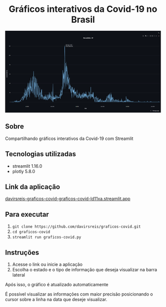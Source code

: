 <div align="center">
    <h1>Gráficos interativos da Covid-19 no Brasil</h1>
</div>

<div align="center">
  <img src="./img/exemplo.png" >
</div>

## Sobre

Compartilhando gráficos interativos da Covid-19 com Streamlit

## Tecnologias utilizadas

* streamlit 1.16.0
* plotly 5.8.0

## Link da aplicação

[davirsreis-graficos-covid-graficos-covid-ld11xa.streamlit.app](https://davirsreis-graficos-covid-graficos-covid-ld11xa.streamlit.app/)

## Para executar

1. `git clone https://github.com/davirsreis/graficos-covid.git`
2. `cd graficos-covid`
3. `streamlit run graficos-covid.py`

## Instruções

1. Acesse o link ou inicie a aplicação
2. Escolha o estado e o tipo de informação que deseja visualizar na barra lateral

Após isso, o gráfico é atualizado automaticamente

É possível visualizar as informações com maior precisão posicionando o cursor sobre a linha na data que deseje visualizar.

